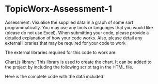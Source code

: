 # TopicWorx-Assessment-1
Assessment:  Visualise the supplied data in a graph of some sort programmatically. You may use any tools or languages that you would like (please do not use Excel). When submitting your code, please provide a detailed explanation of how your code works. Also, please detail any external libraries that may be required for your code to work

The external libraries required for this code to work are:

Chart.js library: This library is used to create the chart. It can be added to the project by including the following script tag in the HTML file.

<script src="https://cdn.jsdelivr.net/npm/chart.js"></script>

Here is the complete code with the data included:

<!DOCTYPE html>
<html lang="en">
<head>
    <meta charset="UTF-8">
    <meta name="viewport" content="width=device-width, initial-scale=1.0">
    <title>COVID-19 Chart</title>
    <script src="https://cdn.jsdelivr.net/npm/chart.js"></script>
</head>
<body>
    <canvas id="chart"></canvas>
    <script>
        const data = [
            {
                "Date": "2020/03/05",
                "Total Confirmed Cases": 1,
                "Total Deaths": 0,
                "Total Recovered": 0,
                "Active Cases": 1,
                "Daily Confirmed Cases": 0,
                "Daily  deaths": 0
            },
            {
                "Date": "2
